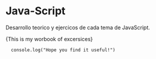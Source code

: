 # Java-Script
Desarrollo teorico y ejercicos de cada tema de JavaScript.

{This is my worbook of excersices}

      console.log("Hope you find it useful!")
